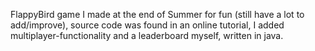 FlappyBird game I made at the end of Summer for fun (still have a lot to add/improve), source code was found in an online tutorial, I added multiplayer-functionality and a leaderboard myself, written in java.
